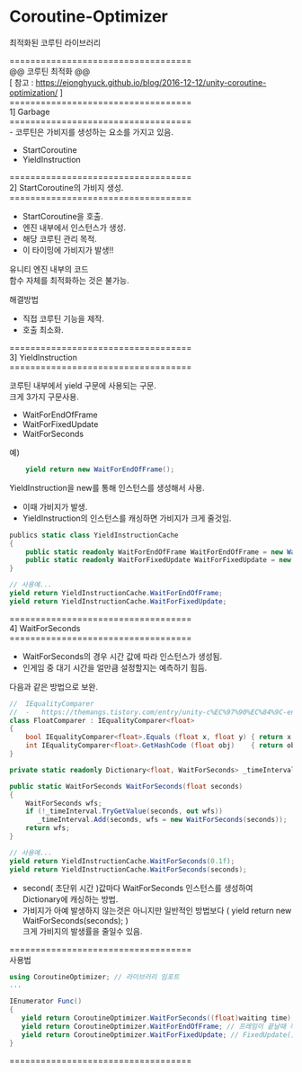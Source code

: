 # Coroutine-Optimizer

최적화된 코루틴 라이브러리

===================================</br>
@@ 코루틴 최적화 @@</br>
[ 참고 : https://ejonghyuck.github.io/blog/2016-12-12/unity-coroutine-optimization/ ]</br>
===================================<br>
1] Garbage<br>
===================================<br> - 코루틴은 가비지를 생성하는 요소를 가지고 있음.<br>
   - StartCoroutine<br>
   - YieldInstruction<br>

===================================<br>
2] StartCoroutine의 가비지 생성.<br>
=================================== <br>
- StartCoroutine을 호출. 
- 엔진 내부에서 인스턴스가 생성. 
- 해당 코루틴 관리 목적. 
- 이 타이밍에 가비지가 발생!!

유니티 엔진 내부의 코드<br>
함수 자체를 최적화하는 것은 불가능.

해결방법<br>
- 직접 코루틴 기능을 제작.<br>
- 호출 최소화.

===================================<br>
3] YieldInstruction<br>
===================================<br>

코루틴 내부에서 yield 구문에 사용되는 구문.<br>
    크게 3가지 구문사용.<br>
- WaitForEndOfFrame
- WaitForFixedUpdate
- WaitForSeconds

예)<br>
```cs
    yield return new WaitForEndOfFrame();
```

YieldInstruction을 new를 통해 인스턴스를 생성해서 사용.<br>
- 이때 가비지가 발생.<br>
- YieldInstruction의 인스턴스를 캐싱하면 가비지가 크게 줄것임.<br>
```cs
publics static class YieldInstructionCache
{
    public static readonly WaitForEndOfFrame WaitForEndOfFrame = new WaitForEndOfFrame();
    public static readonly WaitForFixedUpdate WaitForFixedUpdate = new WaitForFixedUpdate();
}

// 사용예...
yield return YieldInstructionCache.WaitForEndOfFrame;
yield return YieldInstructionCache.WaitForFixedUpdate;
```
===================================<br>
4] WaitForSeconds<br>
===================================<br> 
- WaitForSeconds의 경우 시간 값에 따라 인스턴스가 생성됨. 
- 인게임 중 대기 시간을 얼만큼 설정할지는 예측하기 힘듬.<br>

다음과 같은 방법으로 보완.
```cs
//	IEqualityComparer
//	-	https://themangs.tistory.com/entry/unity-c%EC%97%90%EC%84%9C-enum-struct%EB%A5%BC-key%EB%A1%9C-%EC%82%AC%EC%9A%A9%ED%95%98%EB%8A%94-dictionary-%EB%B0%95%EC%8B%B1-%ED%94%BC%ED%95%98%EA%B8%B0?category=492504
class FloatComparer : IEqualityComparer<float>
{
    bool IEqualityComparer<float>.Equals (float x, float y) { return x == y; }
    int IEqualityComparer<float>.GetHashCode (float obj)	{ return obj.GetHashCode(); }
}

private static readonly Dictionary<float, WaitForSeconds> _timeInterval = new Dictionary<float, WaitForSeconds>(new FloatComparer());

public static WaitForSeconds WaitForSeconds(float seconds)
{
    WaitForSeconds wfs;
    if (!_timeInterval.TryGetValue(seconds, out wfs))
       _timeInterval.Add(seconds, wfs = new WaitForSeconds(seconds));
    return wfs;
}

// 사용예...
yield return YieldInstructionCache.WaitForSeconds(0.1f);
yield return YieldInstructionCache.WaitForSeconds(seconds);
```
-	second( 초단위 시간 )값마다 WaitForSeconds 인스턴스를 생성하여 Dictionary에 캐싱하는 방법.
-	가비지가 아예 발생하지 않는것은 아니지만 일반적인 방법보다 ( yield return new WaitForSeconds(seconds); )<br>
    크게 가비지의 발생률을 줄일수 있음.

===================================<br>
사용법

```cs
using CoroutineOptimizer; // 라이브러리 임포트
...

IEnumerator Func()
{
   yield return CoroutineOptimizer.WaitForSeconds((float)waiting time); // 멈출 시간
   yield return CoroutineOptimizer.WaitForEndOfFrame; // 프레임이 끝날때 까지 대기
   yield return CoroutineOptimizer.WaitForFixedUpdate; // FixedUpdate() 끝날때 까지 대기
}

```

===================================<br>
